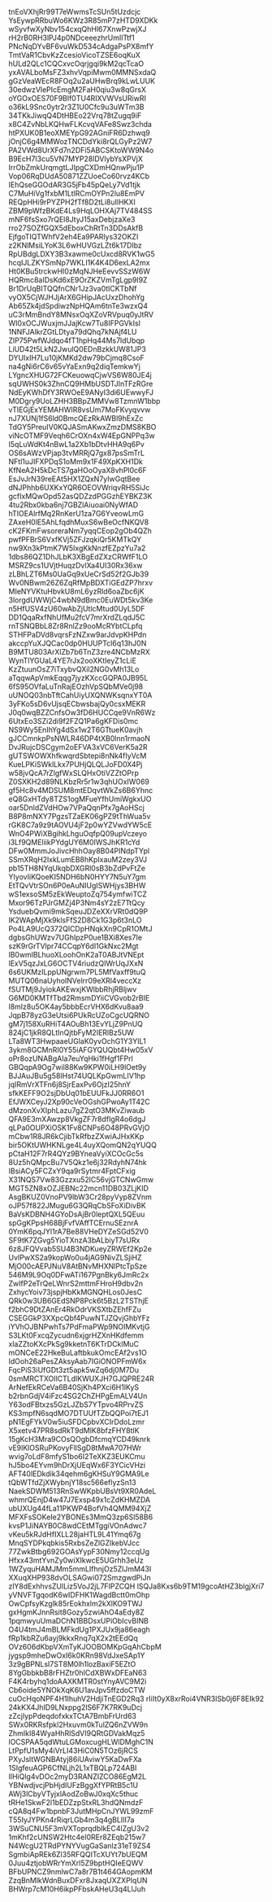 tnEoVXhjRr99T7eWwmsTcSUn5tUzdcjc
YsEywpRRbuWo6KWz3R85mP7zHTD9XDKk
wSyvfwXyNbv154cxqQhHl67XnwPzwjXJ
rH2rB0RH3lPJ4p0NDceeezhrUmIlTtf1
PNcNqDYvBF6vuWkD534cAdgaPsPX8mfY
TmtVaR1CbvKzZcesioVicoTZSE6oqKuX
hULd2QLc1CQCxvcOqrjgqi9kM2qcTcaO
yxAVALboMsFZ3xhvVqpiMwm0MMNSxdaQ
gGzVeaWEcR8FOq2u2aUHwBrq9kLwLUUK
30edwzVlePIcEmgM2FaH0qiu3w8qGrsX
oYGOxOES70F9Blf0TU4RIXVWVsURiwRI
o36kL9Snc0ytr2r3Z1U0Cfc9u3uWTm3B
34TKkJiwqQ4DtHBEo22Vrq78tZugq9iF
x8C4ZvNbLKQHwFLKcvqVAFe8Swz3chda
htPXUK0B1eoXMEYpG92AGniFR6Dzhwq9
jOnjC6g4MMWozTNCDdYki8rQLGyPz2W7
PA2VWd8UrXFd7n2DFi5ABCSKtoWW9N4o
B9EcH7I3cu5VN7MYP28lDVlybYsXPVjX
IrrObZmkUrqmgtLJIpgCXDmHQnwPju1P
Vop06RqDUdA50871ZZUoeCo60rvz4KCb
IEhQseGGOdAR3G5jFb45pQeLy7Vd1tjk
C7MuHiVg1fxbM1LtlRCmOYPn2lu8EmPV
REQpHHi9rPYZPH2fTf8D2tLi8uIlHKXI
ZBM9pWfzBKdE4Ls9HqLOHXAj7TV484SS
mNF6fsSxo7rQEl8JtyJ15axDebjzaXe3
rro27SOZfGQX5dEboxChRtTn3DDsAkfB
EjfgoTIQTWhfV2eh4Ea9PARlys32OKZI
z2KNlMsiLYoK3L6wHUVGzLZt6k17DIbz
RpUBdgLDXY3B3xawme0cUxcd8RVK1wG5
hcqIJLZKYSmNp7WKLI1K4K4D6exLA2mx
Ht0KBu5trckwHI0zMqNJHeEevvSSzW6W
HQRmc8aIDsKd6xE9OrZKZVmTgLgp9l9Z
Br1DrUqBITQQfnCNr1Jz3va0tlCKTbNf
vyOX5CjWJHJjArX6GHipJAcUxzDhohYg
Ab65Zk4jdSpdiwzNpHQAm6tnTe3wzxQ4
uC3rMmBndY8MNsxOqXZoVRVpuq0yJtRV
WI0xOCJWuxjmJJajKcw7Tu8IFPGVkIsI
1NNFJAlkrZGtLDtya79dQhq7kNAjf4LU
ZlP75PwfWJdqo4fT1hpHq44Ms7ldUbqp
LiUD42t5LkN2JwulQ0EDnBzkkUW81JP3
DYUIxIH7Lu10jKMKd2dw79bCjmq8CsoF
na4gNi6rC6v65vYaExn9q2diqTemkwYj
LYgncXHUG72FCKeuowqCjwVS6W80JE4j
sqUWHS0k3ZhnCQ9HMbUSDTJInTFzRGre
NdEyKWhDfY3RWOeE9ANyI3di6UEwwyFJ
M0Dgry9UoLZHH3BBpZMMVw8TzmnW1bbp
vTIEGjExYEMAHWIR8vsUm7MoFKvyqvvw
nJ7XUNj1fS6ld0BmcQEzRkAWBl9hExZc
TdGY5PreuIV0KQJASmAKwxZmzDMS8KBO
viNcOTMF9Veqh6CrOXn4xW4EpGNPPq3w
I5qLuWdKt4nBwL1a2Xb1bDtvHHA9q6Pv
OS6sAWzVPjap3tvMRRjQ7gx87psSmTrL
NFtl1uJIFXPDqS1oMm9x1F49XpKXH1Dk
KfNeA2H5kDcTS7gaHOoOyaX8vhPl0c6F
EsJvJrN39reEAt5HX1ZQxN7yIwGqtBee
dNJPhhb6UXKxYQR6OEOVWriqvRH5SiJc
gcfIxMQwOpd52asQDZzdPGGzhEYBKZ3K
4tu2Rbx0kba6nj7GBZlAiuoai0NyWfAD
hTIOEAlrfMq2RnKerU1za7G6YveowLmG
ZAxeH0lE5AhLfqdhMuxS6wBeOcfNKQV8
cK2FKmFwsoreraNm7yqqCEop2gOb4QZh
pwfPFBrS6VxfKVj5ZFJzqkiQr5KMTkQY
nw9Xn3kPtmK7W5IxgKkNnzfEZpzYu7a2
1dbs86QZ1DhJLbK3XBgEdZXzCRWfF1LO
MSRZ9cs1UVjtHuqzDvlXa4UI30Rx36xw
zLBhLZT6Ms0UaGq9xUeCrSd52f2GJb39
Wv0NBwm26Z6ZqRfMpBDXTiGEdZP7hrxv
MIeNYVKtuHbvkU8mL6yzRld6oaZbc6jK
3lorgdUWWjC4wbN9dBmc0EuWDt5kv3Ke
n5HfUSV4zU60wAbZjUtlcMtud0UyL5DF
DD1QqaRxfNhUfMu2fcV7mrXrdZLqdJ5C
rnTSNQBbL8Zr8RnlZz9ooMcRYbtCLpfq
STHFPaDVd8vqrsFzNZxw9arJdvpKHPdn
akccpYuXJQCac0dp0HUUPTcl6q13hJ0N
B9MTU803ArXlZb7b6TnZ3zre4NCbMzRX
WynTlYGUaL4YE7rJx2ooXKtIeyZ1cLiE
KzZtuunOsZ7iTxybvQXil2NG0vMh13Lo
aTqqwApVmkEqqg7jyzKXccGQPA0JB95L
6fS95OVfaLuTnRajEOzhVpSQbMVe0j98
uUNOQ03nbTftCahUiyUXQNWKsqnxYT0A
3yFKo5sD6vUjsqECbwsbajQy0csxMEKR
J0q0wqBZZCnfsOw3fD6HUCCqe9VnR6Wz
6UtxEo3SZi2di9f2FZQ1Pa6gKFDis0mc
NS9Wy5EnIhYg4dSx1w2T6GTtueK0avjh
gJCCmnkpPsNWLR46DP4tXB0lnn1rmaoN
DvJRujcDSCgym2oEFVA3xVC6VerK5a2R
gUTSWOWXhfkwqrdSbtepi8nNk4fIyVcM
KueLPKiSWklLkx7PUHjQLQLJoFD0X4Pj
w58jvQcA7rZlgfWxSLQHxOtiVZZtOPrp
Z0SXKH2d89NLKbzRr5r1w3qhUOxIW069
gf5Hc8v4MDSUM8mtEDqvtWkZs6B6Yhnc
eQ8GxHTdy8TZS1ogMFueYfhUmiWgkxUO
oar5DnldZVdHOw7VPaQqnPfx7gAoHScj
B8P8mNXY7PgzsTZaEK06gPZ9tThWua5v
rGK8C7a9z9tAOVU4jF2p0wYZVwdYW5cE
WnO4PWiXBgihkLhguOqfpQ09upVczeyo
i3Lf9QMEliikPYdgUY6M0IWSJhKR1cYd
DFw0MmmJoJivcHhhOay8B04PINdpTYpl
SSmXRqH2lxkLumEB8hKpIxauM2zey3VJ
pb15TH8NYqUkqbDXGRl0sB3bZdPvFtZe
YIyovIiKQoeKI5NDH6bN0HYY7N5uY7gm
EtTQvVtrSOn6P0eAuNIUgISWHjys3BHW
wS1exsoSM5zEkWeuptoZq754ymfwiTCZ
Mxor96TzPJrGMZj4P3Nm4sY2zE7TtQcy
YsduebQvmi9mkSqeuJDZeXXrVRt0dQ9P
lK2WApMjXk9klsFfS2D8Ck1G3p6t3nLO
Po4LA9UcQ372QlCDpHNqkXn9CpR1OMtJ
dgbsGhUWzv7UGhIpzP0ue1BXi8Xes7Ie
szK9rGrTVlpr74CCqpY6dl1GkNxc2Mgt
lB0wmlBLhuoXLoohOnK2aT0ABJtVNEpt
lExV5qzJxLG6OCTV4riudzQIWrUqJXxN
6s6UKMzILppUNgrwm7PL5MfVaxff9tuQ
MUTQ06naUyhoINVelrr09eXRl4veccXz
fSUTMj9JyiokAKEwxjKWlbbRhjRBljwv
G6MD0KMTfTbd2RmsmDYiiCVGvob2rBIE
l8mIz8u5OK4ay5bbbEcrVHX6dKvu8aa9
JqpB78yzG3eUtsi6PUkRcUZoCgcUQRNO
gM7j158XuRHiT4AOuBh13EvYLjZ9PnUQ
824jC1jkR8QLtInQjtbFyM2IERlBz5UW
LTa8WT3HwpaaeUGlaK0yvOchG1Y3YIL1
3ykm8GCMnRI0Y55iAFGYQUQbt4Hw05xV
oPr8ozUNABgAIa7euYqHki1fHgf1FPrI
GBQqpA9Og7wil88Kw9KPW0iLH9lOet9y
BJJAuJBu5g58IHst74UQLKpGwmLIV1hp
jqIRmVrXTFn6j8SjrEaxPv6OjzI25hnY
sfkKEFF9O2sjDbUq01bEUUFkJJ0RR6O1
EfJWXCeyJ2Xp90cVeOGshGPwoAy1T42C
dMzonXvXIphLazu7gZ2qtO3MKvZiwaub
QFA9E3mXAwzp8VkgZF7r8dfIgR4o6dgJ
qLPa0OUPXiOSK1Fv8CNPs6O48PRvGVjO
mCbw1R8JR6kCjibTkRfbzZXwiAJHxKKp
bir5OKtUWHKNLge4L4uyXQomQN2qYUQQ
pCtaH12F7rR4QYz9BYneaVyiXCOcGc5s
8Uz5hQMpcBu7V5Qkz1e6j32RdyhN74hk
IBsiACy5FCZxY9qa9rSytmr4FptCFxig
X31NQS7Vw83Gzzxu52lC56vjGTCNwGmw
MGT5ZN8xOZJEBNc22mcn11DB03ZLjKID
AsgBKUZ0VnoPV9lbW3Cr28pyVyp8ZVnm
oJP57f822JMugu6G3QRqCbSFoXiDivBK
BaVsKDBNH4GYoDsAjBr0leptQXL5QEuu
spGgKPpsH68BjFvfVAffTCErnuSEznrA
0YmK6pqJYl1rA7Be88VHeDYZeSGd52V0
SF9tK7ZGvg5YioTXnzA3bALbiyT7sURx
6z8JFQVvab5SU4B3NDKueyZRWEf2Kp2e
UvIPwXS2a9kopWo0u4jAG9NivZLSjiHZ
MjO00cAEPJNuV8AtBNvMHXNlPtcTpSze
546M9L9Oq0DFwATi167PgnBky6JmRc2x
ZwIfP2eTrQeLWnrS2mttmFHroH9dbv2n
ZxhycYoiv73jspjHbKkMGNQHLos0JesC
QRk0w3UB6GEdSNP8Pck6t5BzL2TSThjE
f2bhC9DtZAnEr4RkOdrVKSXtbZEhfFZu
CSEGGkP3XXpcQbf4PuwNTJZQvjGhbYFz
iYVhOJBNPwhTs7PdFmaPWp9NOIMKvtjG
S3LKt0FxcqZycudn6xjgrHZXnHKdfemm
xlaZZtoKXcPkSg9kketnT6KTrDCklMuC
mONCeE22HkeBuLaftbkukOmcEAf2vs1O
IdOoh26aPesZAksyAab7IGiONOPFmW6x
FqcPiS3iUfGDt3zt5apk5wZq6dj0M7Du
0smMRCTXOIlCTLdlKWUXJH7GJQPRE24R
ArNefEkRCeVa6B40SjKh4PXci6H1lKyS
b2rbnGdjV4iFzc4SG2ChZHPgEmALV4Un
Y63odFBtxzs5GzLJZbS7YTpvo4RPrvZS
KS3mpfN6sqdMO7DTUUfTZbQQPoi7tEJ1
pN1EgFYkV0w5iuSFDCpbvXCIrDdoLzmr
X5xetv47PR8sdRkT9dMlK8bfzFHY8tlK
15gKcH3Mra9COsQOgbDfcmqYCD49knrk
vE9lKlOSRuPKovyFllSgD8tMwA707HWr
wvig7oLdF8mfyS1bo6I2TeXKZ3EUKCmu
hJ5bo4EYvm9hDrXjUEqWx6F3YCicVHzi
AFT40lEDkdik34qehm6gKHSuY9GMA9Le
tQbWTfdZjXWybnjY18sc566eflyzSn13
NaekSDWM513RnSwWKpbUBsVt9XR0AdeL
whmrQEnjD4w47J7Exsp49x1cZdKHMZDA
ubUXUg44fLa11PKWP4BofVh4QMM94XjZ
MFXFsSOKeIe2YBONEs3MmQ3zp6Sl58B6
kvsP1JiNAYB0C8wdCEtMTggiVOnAdwc7
vKeu5kRJdHfIXLL28jaHTL9L41Ymq67g
MnqSYDPkqbkis5RxbsZeZlGZlkebVJcc
77ZwkBtbg692GOAsYypF30Nmy12ccqUg
Hfxx43mtYvnZy0wiXIkwcE5UGrhh3eUz
1WZyquHAMJMm5mmLIfhnjOz5ZlJmM43I
XXuqXHP938dvOLSAGwi072SmzgwdPiJn
zlY8dExhhvsZUlLiz5VoJ2jL7FIPZCQH
lSQJa8Kxs6b9TM19gcoAtHZ3blgjXri7
yVNVFTgqodK6wIDFHK1WagdBctt0mOhp
OwCpfsyKzglk85rEokhxlm2kXlKO9TWJ
gxHgmKJnnRsit8Gozy5zwiAhO4aEdy8Z
1pqmwyuUmaDChN1BBDsxUPiObIcvBINB
O4U4tmJ4mBLMFkdUg1PXJUx9ja86eagh
fRp1kbRZu6ayj9kkxRnq7qX2x2tEEdQq
OVz606dKbpVXmTyKJOOBOMKpGqAhCbpM
jygsp9mheDwOxI6k0KRn98VdJxeSAp1Y
3z9gBPNLsI7ST8M0lh1lozBaxiF5EZtO
8YgGbbkbB8rFHZtr0hICdXBWxDFEaN63
F4K4rbyhq1doAAXKMTR0stYnyAVC9M2i
Cb6oide5YNOkXqK6U1avJpv5ffzdoCTW
cuOcHqoNPF4H1IhuhV2HdjiTnEGD2Rq3
rIiIt0yX8xrRoi4VNR3lSb0j6F8EIk92
24kKX4JhID9LNxppg2lS6F7K7RK9uDcj
zZcjlypPdeqdofxkxTCtA7BmbFrUrd63
SWx0RKRsfpkl2Hxuvm0kTulZQ6nZVW9n
ZhmIkI84WyaHhRlSdVI9QRtGDVakMqz5
lOCSPAA5qdWtuLGMoxcugHLWlDMghC1N
LtPpfU1sMy4iVrLI43HiC0N5TOz6jRCS
PXyJsltWGNBAtyj86iUAviwY5KaDwFXa
1SIgfeuAGP6CfNLjh2L1xTBQLp724ABI
IlHiQlg4vDOc2myD3RANZIZCO86EgM2L
YBNwdjvcjPbHjdIUFzBggXfYPRtB5c1U
AWj3lCbyVTyjxlAodZoBwJ0xqXc5thuc
tRHe1SkwF2l1bEDZzpStxRL3hdQNmdzF
cQA8q4Fw1bpnbF3JutMHpCnJYWL99zmF
T55IyJYPKn4rRiqrLGb4m3q4gBLIII7a
3WSuCNU5F3mVXToprqdblkEC4lZgU3v2
1mKhf2cUNSW2Htc4eI0REr8ZEqb215w7
N4WcgU2TRdPYNYVugGaSanlz31eT9ZS4
SgmbiApREk6Zl35RFQQITcXUYt7bUEQM
0Juu4ztjobWRrYmXrl5Z9bptHQIeEQWV
BFbUPNCZ9nmlwC7a8r7B1t464GAopmKM
ZzqBnMlkWdnBuxDFxr8JxaqUXZXPIqUN
BHWrp7cM10H6ikpPFbskAHeU3q4LlJuh
